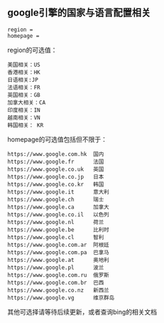 ## google引擎的国家与语言配置相关

```
region =
homepage =
```
region的可选值：

    美国相关：US
    香港相关：HK
    日语相关:JP
    法语相关：FR
    英国相关：GB
    加拿大相关：CA
    印度相关：IN
    越南相关：VN
    韩国相关： KR
    
homepage的可选值包括但不限于：

    https://www.google.com.hk  国内
    https://www.google.fr      法国
    https://www.google.co.uk   英国 
    https://www.google.co.jp   日本
    https://www.google.co.kr   韩国
    https://www.google.it      意大利
    https://www.google.ch      瑞士
    https://www.google.ca      加拿大
    https://www.google.co.il   以色列
    https://www.google.nl      荷兰
    https://www.google.be      比利时
    https://www.google.cl      智利
    https://www.google.com.ar  阿根廷
    https://www.google.com.pa  巴拿马
    https://www.google.at      奥地利
    https://www.google.pl      波兰
    https://www.google.com.ru  俄罗斯
    https://www.google.com.br  巴西
    https://www.google.co.nz   新西兰
    https://www.google.vg      维京群岛
    
其他可选择请等待后续更新，或者查询bing的相关文档